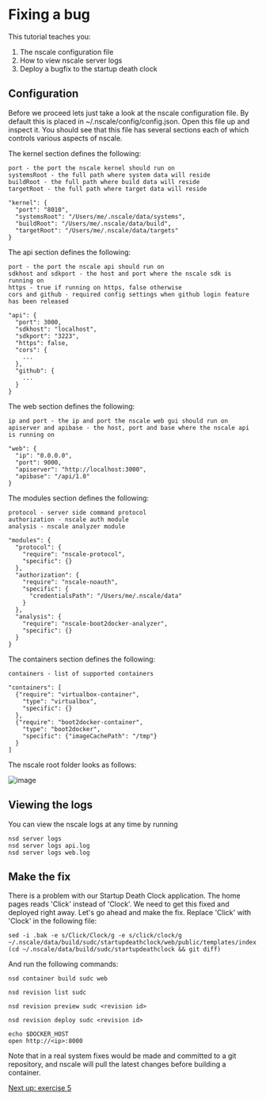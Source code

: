 Fixing a bug
============

This tutorial teaches you:

1. The nscale configuration file
2. How to view nscale server logs
3. Deploy a bugfix to the startup death clock

Configuration
-------------
Before we proceed lets just take a look at the nscale configuration file. By default this is placed in ~/.nscale/config/config.json. Open this file up and inspect it. You should see that this file has several sections each of which controls various aspects of nscale.

The kernel section defines the following:

	port - the port the nscale kernel should run on
	systemsRoot - the full path where system data will reside
	buildRoot - the full path where build data will reside
	targetRoot - the full path where target data will reside

	"kernel": {
	  "port": "8010",
	  "systemsRoot": "/Users/me/.nscale/data/systems",
	  "buildRoot": "/Users/me/.nscale/data/build",
	  "targetRoot": "/Users/me/.nscale/data/targets"
	}

The api section defines the following:

	port - the port the nscale api should run on
	sdkhost and sdkport - the host and port where the nscale sdk is running on
	https - true if running on https, false otherwise
	cors and github - required config settings when github login feature has been released

	"api": {
	  "port": 3000,
	  "sdkhost": "localhost",
	  "sdkport": "3223",
	  "https": false,
	  "cors": {
	    ...
	  },
	  "github": {
	    ...
	  }
	}
	
The web section defines the following:

	ip and port - the ip and port the nscale web gui should run on
	apiserver and apibase - the host, port and base where the nscale api is running on
	
	"web": {
	  "ip": "0.0.0.0",
	  "port": 9000,
	  "apiserver": "http://localhost:3000",
	  "apibase": "/api/1.0"
	}

The modules section defines the following:

	protocol - server side command protocol
	authorization - nscale auth module
	analysis - nscale analyzer module
	
	"modules": {
	  "protocol": {
	    "require": "nscale-protocol",
	    "specific": {}
	  },
	  "authorization": {
	    "require": "nscale-noauth",
	    "specific": {
	      "credentialsPath": "/Users/me/.nscale/data"
	    }
	  },
	  "analysis": {
	    "require": "nscale-boot2docker-analyzer",
	    "specific": {}
	  }
	}
	
The containers section defines the following:

	containers - list of supported containers

	"containers": [
	  {"require": "virtualbox-container",
	    "type": "virtualbox",
	    "specific": {}
	  },
	  {"require": "boot2docker-container",
	    "type": "boot2docker",
	    "specific": {"imageCachePath": "/tmp"}
	  }
	]

The nscale root folder looks as follows:

![image](https://raw.githubusercontent.com/nearform/nscale-workshop/master/configdir.png)

Viewing the logs
----------------
You can view the nscale logs at any time by running 

	nsd server logs
	nsd server logs api.log
	nsd server logs web.log

Make the fix
------------
There is a problem with our Startup Death Clock application. The home pages reads 'Click' instead of 'Clock'. We need to get this fixed and deployed right away. Let's go ahead and make the fix. Replace 'Click' with 'Clock' in the following file: 

	sed -i .bak -e s/Click/Clock/g -e s/click/clock/g ~/.nscale/data/build/sudc/startupdeathclock/web/public/templates/index.dust
	(cd ~/.nscale/data/build/sudc/startupdeathclock && git diff)

And run the following commands:

	nsd container build sudc web
	
	nsd revision list sudc
	
	nsd revision preview sudc <revision id>
	
	nsd revision deploy sudc <revision id>
	
	echo $DOCKER_HOST
	open http://<ip>:8000
	
Note that in a real system fixes would be made and committed to a git repository, and nscale will pull the latest changes before building a container.

[Next up: exercise 5](https://github.com/nearform/nscale-workshop/blob/master/ex5.md)
